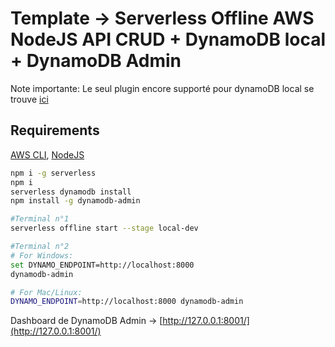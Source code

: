 # Template -> Serverless Offline AWS NodeJS API CRUD + DynamoDB local + DynamoDB Admin

Note importante: Le seul plugin encore supporté pour dynamoDB local se trouve [ici](https://www.npmjs.com/package/serverless-dynamodb)

## Requirements

[AWS CLI](https://aws.amazon.com/fr/cli/),
[NodeJS](https://nodejs.org/en)

```bash
npm i -g serverless
npm i
serverless dynamodb install
npm install -g dynamodb-admin
```

```bash
#Terminal n°1
serverless offline start --stage local-dev
```

```bash
#Terminal n°2
# For Windows:
set DYNAMO_ENDPOINT=http://localhost:8000
dynamodb-admin

# For Mac/Linux:
DYNAMO_ENDPOINT=http://localhost:8000 dynamodb-admin
```

Dashboard de DynamoDB Admin -> [http://127.0.0.1:8001/](http://127.0.0.1:8001/)
